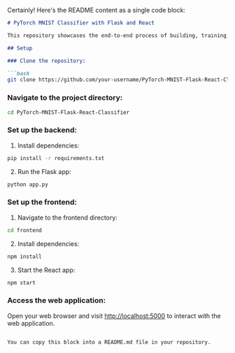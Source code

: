 Certainly! Here's the README content as a single code block:

```markdown
# PyTorch MNIST Classifier with Flask and React

This repository showcases the end-to-end process of building, training, deploying, and serving a PyTorch-based classifier for the MNIST dataset. The trained model is deployed using Flask, providing a RESTful API endpoint for digit recognition. Additionally, a React web application enables users to upload images and visualize predictions from the deployed model.

## Setup

### Clone the repository:

```bash
git clone https://github.com/your-username/PyTorch-MNIST-Flask-React-Classifier.git
```

### Navigate to the project directory:

```bash
cd PyTorch-MNIST-Flask-React-Classifier
```

### Set up the backend:

1. Install dependencies:

```bash
pip install -r requirements.txt
```

2. Run the Flask app:

```bash
python app.py
```

### Set up the frontend:

1. Navigate to the frontend directory:

```bash
cd frontend
```

2. Install dependencies:

```bash
npm install
```

3. Start the React app:

```bash
npm start
```

### Access the web application:

Open your web browser and visit [http://localhost:5000](http://localhost:5000) to interact with the web application.
```

You can copy this block into a README.md file in your repository.
